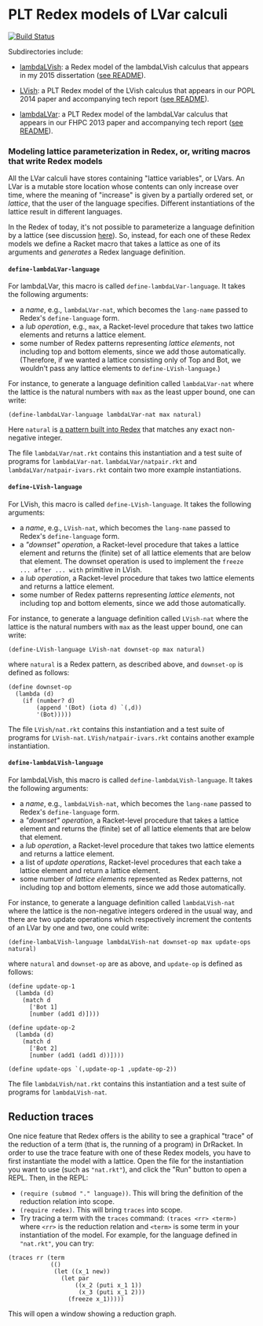 PLT Redex models of LVar calculi
================================

[![Build Status](https://travis-ci.org/lkuper/lvar-semantics.svg?branch=master)](https://travis-ci.org/lkuper/lvar-semantics)

Subdirectories include:

  * [lambdaLVish]: a Redex model of the lambdaLVish calculus that appears in my 2015 dissertation ([see README](https://github.com/lkuper/lvar-semantics/tree/master/lambdaLVish#readme)).

  * [LVish]: a PLT Redex model of the LVish calculus that appears in our POPL 2014 paper and accompanying tech report ([see README](https://github.com/lkuper/lvar-semantics/tree/master/LVish#readme)).

  * [lambdaLVar]: a PLT Redex model of the lambdaLVar calculus that appears in our FHPC 2013 paper and accompanying tech report ([see README](https://github.com/lkuper/lvar-semantics/tree/master/lambdaLVar#readme)).

[lambdaLVish]: https://github.com/lkuper/lvar-semantics/tree/master/lambdaLVish
[LVish]: https://github.com/lkuper/lvar-semantics/tree/master/LVish
[lambdaLVar]: https://github.com/lkuper/lvar-semantics/tree/master/lambdaLVar

### Modeling lattice parameterization in Redex, or, writing macros that write Redex models

All the LVar calculi have stores containing "lattice variables", or LVars. An LVar is a mutable store location whose contents can only increase over time, where the meaning of "increase" is given by a partially ordered set, or _lattice_, that the user of the language specifies.  Different instantiations of the lattice result in different languages.

In the Redex of today, it's not possible to parameterize a language
definition by a lattice (see discussion
[here](http://stackoverflow.com/questions/15800167/plt-redex-parameterizing-a-language-definition)).  So, instead, for each one of these Redex models we define a Racket macro that takes a lattice as one of its arguments and *generates* a Redex language definition.

#### `define-lambdaLVar-language`

For lambdaLVar, this macro is called `define-lambdaLVar-language`.  It takes the following arguments:

  * a *name*, e.g., `lambdaLVar-nat`, which becomes the `lang-name` passed to Redex's `define-language` form.
  * a *lub operation*, e.g., `max`, a Racket-level procedure that takes two lattice elements and returns a lattice element.
  * some number of Redex patterns representing *lattice elements*, not including top and bottom elements, since we add those automatically.  (Therefore, if we wanted a lattice consisting only of Top and Bot, we wouldn't pass any lattice elements to `define-LVish-language`.)

For instance, to generate a language definition called `lambdaLVar-nat` where the lattice is the natural numbers with `max` as the least upper bound, one can write:

```racket
(define-lambdaLVar-language lambdaLVar-nat max natural)
```

Here `natural` is [a pattern built into Redex](http://docs.racket-lang.org/redex/The_Redex_Reference.html?q=natural#%28tech._natural%29) that matches any exact non-negative integer.

The file `lambdaLVar/nat.rkt` contains this instantiation and a test suite of programs for `lambdaLVar-nat`.  `lambdaLVar/natpair.rkt` and `lambdaLVar/natpair-ivars.rkt` contain two more example instantiations.

#### `define-LVish-language`

For LVish, this macro is called `define-LVish-language`.  It takes the following arguments:

  * a *name*, e.g., `LVish-nat`, which becomes the `lang-name` passed to Redex's `define-language` form.
  * a *"downset" operation*, a Racket-level procedure that takes a lattice element and returns the (finite) set of all lattice elements that are below that element.  The downset operation is used to implement the `freeze ... after ... with` primitive in LVish.
  * a *lub operation*, a Racket-level procedure that takes two lattice elements and returns a lattice element.
  * some number of Redex patterns representing *lattice elements*, not including top and bottom elements, since we add those automatically.

For instance, to generate a language definition called `LVish-nat` where the lattice is the natural numbers with `max` as the least upper bound, one can write:

```racket
(define-LVish-language LVish-nat downset-op max natural)
```

where `natural` is a Redex pattern, as described above, and `downset-op` is defined as follows:

```racket
(define downset-op
  (lambda (d)
    (if (number? d)
        (append '(Bot) (iota d) `(,d))
        '(Bot)))))
```

The file `LVish/nat.rkt` contains this instantiation and a test suite of programs for `LVish-nat`.  `LVish/natpair-ivars.rkt` contains another example instantiation.

#### `define-lambdaLVish-language`

For lambdaLVish, this macro is called `define-lambdaLVish-language`.  It takes the following arguments:

  * a *name*, e.g., `lambdaLVish-nat`, which becomes the `lang-name` passed to Redex's `define-language` form.
  * a *"downset" operation*, a Racket-level procedure that takes a lattice element and returns the (finite) set of all lattice elements that are below that element.
  * a *lub operation*, a Racket-level procedure that takes two lattice elements and returns a lattice element.
  * a list of *update operations*, Racket-level procedures that each take a lattice element and return a lattice element.
  * some number of *lattice elements* represented as Redex patterns, not including top and bottom elements, since we add those automatically.

For instance, to generate a language definition called `lambdaLVish-nat` where the lattice is the non-negative integers ordered in the usual way, and there are two update operations which respectively increment the contents of an LVar by one and two, one could write:

```racket
(define-lambaLVish-language lambdaLVish-nat downset-op max update-ops natural)
```

where `natural` and `downset-op` are as above, and `update-op` is defined as follows:

```racket
(define update-op-1
  (lambda (d)
    (match d
      ['Bot 1]
      [number (add1 d)])))

(define update-op-2
  (lambda (d)
    (match d
      ['Bot 2]
      [number (add1 (add1 d))])))

(define update-ops `(,update-op-1 ,update-op-2))
```

The file `lambdaLVish/nat.rkt` contains this instantiation and a test suite of programs for `lambdaLVish-nat`.

## Reduction traces

One nice feature that Redex offers is the ability to see a graphical "trace" of the reduction of a term (that is, the running of a program) in DrRacket.  In order to use the trace feature with one of these Redex models, you have to first instantiate the model with a lattice.  Open the file for the instantiation you want to use (such as `"nat.rkt"`), and click the "Run" button to open a REPL.  Then, in the REPL:

  * `(require (submod "." language))`.  This will bring the definition of the reduction relation into scope.
  * `(require redex)`.  This will bring `traces` into scope.
  * Try tracing a term with the `traces` command: `(traces <rr> <term>)` where `<rr>` is the reduction relation and `<term>` is some term in your instantiation of the model.  For example, for the language defined in `"nat.rkt"`, you can try:

```racket
(traces rr (term
            (()
             (let ((x_1 new))
               (let par
                   ((x_2 (puti x_1 1))
                    (x_3 (puti x_1 2)))
                 (freeze x_1)))))
```

This will open a window showing a reduction graph.
